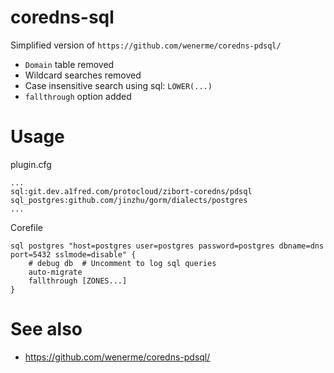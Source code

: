 # coredns-sql
Simplified version of `https://github.com/wenerme/coredns-pdsql/`

 * `Domain` table removed
 * Wildcard searches removed
 * Case insensitive search using sql: `LOWER(...)`
 * `fallthrough` option added

# Usage
plugin.cfg
```
...
sql:git.dev.a1fred.com/protocloud/zibort-coredns/pdsql
sql_postgres:github.com/jinzhu/gorm/dialects/postgres
...
```

Corefile
```
sql postgres "host=postgres user=postgres password=postgres dbname=dns port=5432 sslmode=disable" {
    # debug db  # Uncomment to log sql queries
    auto-migrate
    fallthrough [ZONES...]
}
```

# See also
 * https://github.com/wenerme/coredns-pdsql/

